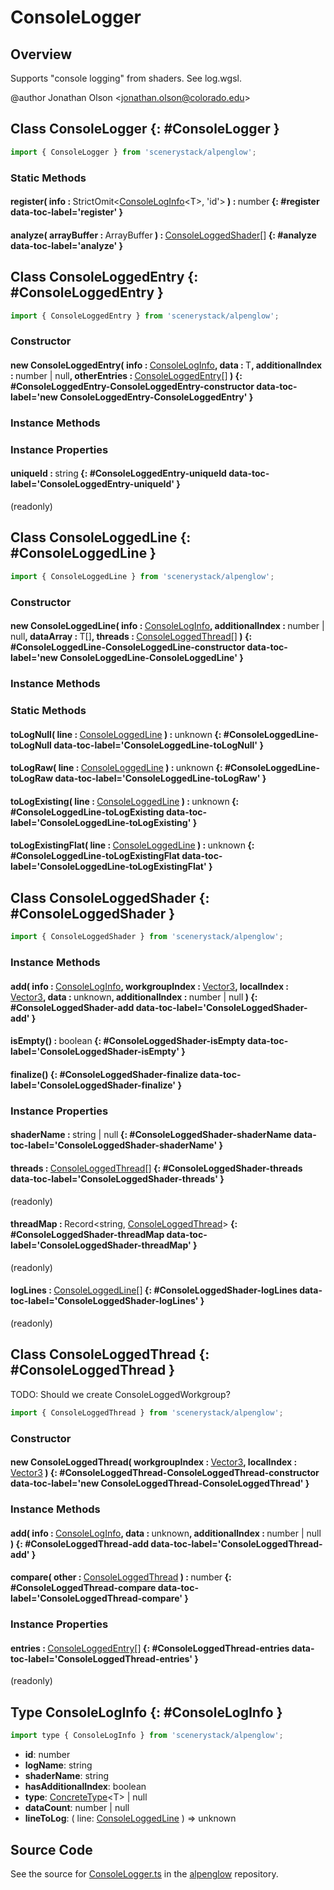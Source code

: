 # ConsoleLogger

## Overview

Supports "console logging" from shaders. See log.wgsl.

@author Jonathan Olson &lt;jonathan.olson@colorado.edu&gt;

## Class ConsoleLogger {: #ConsoleLogger }


```js
import { ConsoleLogger } from 'scenerystack/alpenglow';
```
### Static Methods

#### register( info : <span style="font-weight: 400;">StrictOmit&lt;[ConsoleLogInfo](../alpenglow/ConsoleLogger.md#ConsoleLogInfo)&lt;T&gt;, 'id'&gt;</span> ) : <span style="font-weight: 400;"><span style="color: hsla(calc(var(--md-hue) + 180deg),80%,40%,1);">number</span></span> {: #register data-toc-label='register' }

#### analyze( arrayBuffer : <span style="font-weight: 400;">ArrayBuffer</span> ) : <span style="font-weight: 400;">[ConsoleLoggedShader](../alpenglow/ConsoleLogger.md#ConsoleLoggedShader)[]</span> {: #analyze data-toc-label='analyze' }



## Class ConsoleLoggedEntry {: #ConsoleLoggedEntry }


```js
import { ConsoleLoggedEntry } from 'scenerystack/alpenglow';
```
### Constructor

#### new ConsoleLoggedEntry( info : <span style="font-weight: 400;">[ConsoleLogInfo](../alpenglow/ConsoleLogger.md#ConsoleLogInfo)</span>, data : <span style="font-weight: 400;">T</span>, additionalIndex : <span style="font-weight: 400;"><span style="color: hsla(calc(var(--md-hue) + 180deg),80%,40%,1);">number</span> | <span style="color: hsla(calc(var(--md-hue) + 180deg),80%,40%,1);">null</span></span>, otherEntries : <span style="font-weight: 400;">[ConsoleLoggedEntry](../alpenglow/ConsoleLogger.md#ConsoleLoggedEntry)[]</span> ) {: #ConsoleLoggedEntry-ConsoleLoggedEntry-constructor data-toc-label='new ConsoleLoggedEntry-ConsoleLoggedEntry' }

### Instance Methods



### Instance Properties

#### uniqueId : <span style="font-weight: 400;"><span style="color: hsla(calc(var(--md-hue) + 180deg),80%,40%,1);">string</span></span> {: #ConsoleLoggedEntry-uniqueId data-toc-label='ConsoleLoggedEntry-uniqueId' }

(readonly)



## Class ConsoleLoggedLine {: #ConsoleLoggedLine }


```js
import { ConsoleLoggedLine } from 'scenerystack/alpenglow';
```
### Constructor

#### new ConsoleLoggedLine( info : <span style="font-weight: 400;">[ConsoleLogInfo](../alpenglow/ConsoleLogger.md#ConsoleLogInfo)</span>, additionalIndex : <span style="font-weight: 400;"><span style="color: hsla(calc(var(--md-hue) + 180deg),80%,40%,1);">number</span> | <span style="color: hsla(calc(var(--md-hue) + 180deg),80%,40%,1);">null</span></span>, dataArray : <span style="font-weight: 400;">T[]</span>, threads : <span style="font-weight: 400;">[ConsoleLoggedThread](../alpenglow/ConsoleLogger.md#ConsoleLoggedThread)[]</span> ) {: #ConsoleLoggedLine-ConsoleLoggedLine-constructor data-toc-label='new ConsoleLoggedLine-ConsoleLoggedLine' }

### Instance Methods



### Static Methods

#### toLogNull( line : <span style="font-weight: 400;">[ConsoleLoggedLine](../alpenglow/ConsoleLogger.md#ConsoleLoggedLine)</span> ) : <span style="font-weight: 400;"><span style="color: hsla(calc(var(--md-hue) + 180deg),80%,40%,1);">unknown</span></span> {: #ConsoleLoggedLine-toLogNull data-toc-label='ConsoleLoggedLine-toLogNull' }

#### toLogRaw( line : <span style="font-weight: 400;">[ConsoleLoggedLine](../alpenglow/ConsoleLogger.md#ConsoleLoggedLine)</span> ) : <span style="font-weight: 400;"><span style="color: hsla(calc(var(--md-hue) + 180deg),80%,40%,1);">unknown</span></span> {: #ConsoleLoggedLine-toLogRaw data-toc-label='ConsoleLoggedLine-toLogRaw' }

#### toLogExisting( line : <span style="font-weight: 400;">[ConsoleLoggedLine](../alpenglow/ConsoleLogger.md#ConsoleLoggedLine)</span> ) : <span style="font-weight: 400;"><span style="color: hsla(calc(var(--md-hue) + 180deg),80%,40%,1);">unknown</span></span> {: #ConsoleLoggedLine-toLogExisting data-toc-label='ConsoleLoggedLine-toLogExisting' }

#### toLogExistingFlat( line : <span style="font-weight: 400;">[ConsoleLoggedLine](../alpenglow/ConsoleLogger.md#ConsoleLoggedLine)</span> ) : <span style="font-weight: 400;"><span style="color: hsla(calc(var(--md-hue) + 180deg),80%,40%,1);">unknown</span></span> {: #ConsoleLoggedLine-toLogExistingFlat data-toc-label='ConsoleLoggedLine-toLogExistingFlat' }



## Class ConsoleLoggedShader {: #ConsoleLoggedShader }


```js
import { ConsoleLoggedShader } from 'scenerystack/alpenglow';
```
### Instance Methods

#### add( info : <span style="font-weight: 400;">[ConsoleLogInfo](../alpenglow/ConsoleLogger.md#ConsoleLogInfo)</span>, workgroupIndex : <span style="font-weight: 400;">[Vector3](../dot/Vector3.md)</span>, localIndex : <span style="font-weight: 400;">[Vector3](../dot/Vector3.md)</span>, data : <span style="font-weight: 400;"><span style="color: hsla(calc(var(--md-hue) + 180deg),80%,40%,1);">unknown</span></span>, additionalIndex : <span style="font-weight: 400;"><span style="color: hsla(calc(var(--md-hue) + 180deg),80%,40%,1);">number</span> | <span style="color: hsla(calc(var(--md-hue) + 180deg),80%,40%,1);">null</span></span> ) {: #ConsoleLoggedShader-add data-toc-label='ConsoleLoggedShader-add' }

#### isEmpty() : <span style="font-weight: 400;"><span style="color: hsla(calc(var(--md-hue) + 180deg),80%,40%,1);">boolean</span></span> {: #ConsoleLoggedShader-isEmpty data-toc-label='ConsoleLoggedShader-isEmpty' }

#### finalize() {: #ConsoleLoggedShader-finalize data-toc-label='ConsoleLoggedShader-finalize' }

### Instance Properties

#### shaderName : <span style="font-weight: 400;"><span style="color: hsla(calc(var(--md-hue) + 180deg),80%,40%,1);">string</span> | <span style="color: hsla(calc(var(--md-hue) + 180deg),80%,40%,1);">null</span></span> {: #ConsoleLoggedShader-shaderName data-toc-label='ConsoleLoggedShader-shaderName' }

#### threads : <span style="font-weight: 400;">[ConsoleLoggedThread](../alpenglow/ConsoleLogger.md#ConsoleLoggedThread)[]</span> {: #ConsoleLoggedShader-threads data-toc-label='ConsoleLoggedShader-threads' }

(readonly)

#### threadMap : <span style="font-weight: 400;">Record&lt;<span style="color: hsla(calc(var(--md-hue) + 180deg),80%,40%,1);">string</span>, [ConsoleLoggedThread](../alpenglow/ConsoleLogger.md#ConsoleLoggedThread)&gt;</span> {: #ConsoleLoggedShader-threadMap data-toc-label='ConsoleLoggedShader-threadMap' }

(readonly)

#### logLines : <span style="font-weight: 400;">[ConsoleLoggedLine](../alpenglow/ConsoleLogger.md#ConsoleLoggedLine)[]</span> {: #ConsoleLoggedShader-logLines data-toc-label='ConsoleLoggedShader-logLines' }

(readonly)



## Class ConsoleLoggedThread {: #ConsoleLoggedThread }


TODO: Should we create ConsoleLoggedWorkgroup?

```js
import { ConsoleLoggedThread } from 'scenerystack/alpenglow';
```
### Constructor

#### new ConsoleLoggedThread( workgroupIndex : <span style="font-weight: 400;">[Vector3](../dot/Vector3.md)</span>, localIndex : <span style="font-weight: 400;">[Vector3](../dot/Vector3.md)</span> ) {: #ConsoleLoggedThread-ConsoleLoggedThread-constructor data-toc-label='new ConsoleLoggedThread-ConsoleLoggedThread' }

### Instance Methods

#### add( info : <span style="font-weight: 400;">[ConsoleLogInfo](../alpenglow/ConsoleLogger.md#ConsoleLogInfo)</span>, data : <span style="font-weight: 400;"><span style="color: hsla(calc(var(--md-hue) + 180deg),80%,40%,1);">unknown</span></span>, additionalIndex : <span style="font-weight: 400;"><span style="color: hsla(calc(var(--md-hue) + 180deg),80%,40%,1);">number</span> | <span style="color: hsla(calc(var(--md-hue) + 180deg),80%,40%,1);">null</span></span> ) {: #ConsoleLoggedThread-add data-toc-label='ConsoleLoggedThread-add' }

#### compare( other : <span style="font-weight: 400;">[ConsoleLoggedThread](../alpenglow/ConsoleLogger.md#ConsoleLoggedThread)</span> ) : <span style="font-weight: 400;"><span style="color: hsla(calc(var(--md-hue) + 180deg),80%,40%,1);">number</span></span> {: #ConsoleLoggedThread-compare data-toc-label='ConsoleLoggedThread-compare' }

### Instance Properties

#### entries : <span style="font-weight: 400;">[ConsoleLoggedEntry](../alpenglow/ConsoleLogger.md#ConsoleLoggedEntry)[]</span> {: #ConsoleLoggedThread-entries data-toc-label='ConsoleLoggedThread-entries' }

(readonly)



## Type ConsoleLogInfo {: #ConsoleLogInfo }


```js
import type { ConsoleLogInfo } from 'scenerystack/alpenglow';
```


- **id**: <span style="color: hsla(calc(var(--md-hue) + 180deg),80%,40%,1);">number</span>
- **logName**: <span style="color: hsla(calc(var(--md-hue) + 180deg),80%,40%,1);">string</span>
- **shaderName**: <span style="color: hsla(calc(var(--md-hue) + 180deg),80%,40%,1);">string</span>
- **hasAdditionalIndex**: <span style="color: hsla(calc(var(--md-hue) + 180deg),80%,40%,1);">boolean</span>
- **type**: [ConcreteType](../alpenglow/ConcreteType.md)&lt;T&gt; | <span style="color: hsla(calc(var(--md-hue) + 180deg),80%,40%,1);">null</span>
- **dataCount**: <span style="color: hsla(calc(var(--md-hue) + 180deg),80%,40%,1);">number</span> | <span style="color: hsla(calc(var(--md-hue) + 180deg),80%,40%,1);">null</span>
- **lineToLog**: ( line: [ConsoleLoggedLine](../alpenglow/ConsoleLogger.md#ConsoleLoggedLine) ) =&gt; <span style="color: hsla(calc(var(--md-hue) + 180deg),80%,40%,1);">unknown</span>




## Source Code

See the source for [ConsoleLogger.ts](https://github.com/phetsims/alpenglow/blob/main/js/webgpu/compute/ConsoleLogger.ts) in the [alpenglow](https://github.com/phetsims/alpenglow) repository.
